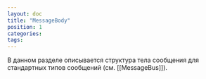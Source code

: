 ```yaml
---
layout: doc
title: "MessageBody"
position: 1
categories: 
tags: 
---
```


В данном разделе описывается структура тела сообщения для стандартных типов сообщений (см. [[MessageBus]]).

 



 

 

